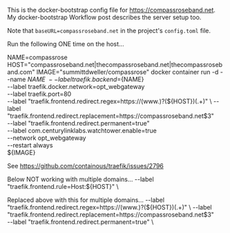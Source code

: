 This is the docker-bootstrap config file for https://compassroseband.net. My docker-bootstrap Workflow post describes the server setup too.

Note that `baseURL=compassroseband.net` in the project's `config.toml` file.

Run the following ONE time on the host...

NAME=compassrose
HOST="compassroseband.net|thecompassroseband.net|thecompassroseband.com"
IMAGE="summittdweller/compassrose"
docker container run -d --name ${NAME} \
    --label traefik.backend=${NAME} \
    --label traefik.docker.network=opt_webgateway \
    --label traefik.port=80 \
    --label "traefik.frontend.redirect.regex=https://(www.)?(${HOST})(.+)" \
    --label "traefik.frontend.redirect.replacement=https://compassroseband.net$3" \
    --label "traefik.frontend.redirect.permanent=true" \
    --label com.centurylinklabs.watchtower.enable=true \
    --network opt_webgateway \
    --restart always \
    ${IMAGE}

See https://github.com/containous/traefik/issues/2796

Below NOT working with multiple domains...
    --label "traefik.frontend.rule=Host:${HOST}" \

Replaced above with this for multiple domains...
    --label "traefik.frontend.redirect.regex=https://(www.)?(${HOST})(.+)" \
    --label "traefik.frontend.redirect.replacement=https://compassroseband.net$3" \
    --label "traefik.frontend.redirect.permanent=true" \
